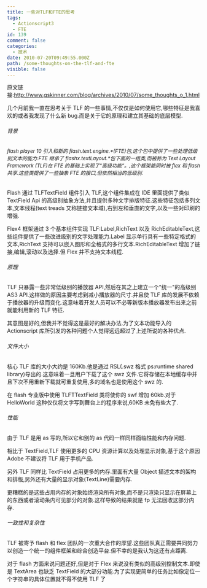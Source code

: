 ```yaml
---
title: 一些对TLF和FTE的思考
tags:
  - Actionscript3
  - FTE
id: 139
comment: false
categories:
  - 技术
date: 2010-07-20T09:49:55.000Z
path: /some-thoughts-on-the-tlf-and-fte
visible: false
---
```


原文链接:<http://www.gskinner.com/blog/archives/2010/07/some_thoughts_o_1.html>

几个月前我一直在思考关于 TLF 的一些事情,不仅仅是如何使用它,哪些特征是我喜欢的或者我发现了什么新 bug.而是关于它的原理和建立其基础的底层模型.

###### 背景

###### <span style="font-weight: normal;font-size: 13px">flash player 10 引入和新的 flash.text.engine.*(FTE)包,这个包中提供了一些处理低级别文本的能力.FTE 继承了 flashx.textLayout.*包下面的一组类,而被称为 Text Layout Framework (TLF)在 FTE 的基础上实现了"高级功能”。,这个框架能同时被 flex 和 flash 共享.这些类提供了一些抽象 FTE 的接口,但依然相当的低级别.</span>

Flash 通过 TLFTextField 组件引入 TLF,这个组件集成在 IDE 里面提供了类似 TextField Api 的高级别抽象方法,并且提供多种文字排版特征.这些特征包括多列文本,文本线程(text treads 又称链接文本域),右到左和垂直的文字,以及一些对印刷的增强.

Flex4 框架通过 3 个基本组件实现 TLF:Label,RichText 以及 RichEditableText,这些组件提供了一些改进级别的文字处理能力.Label 显示单行具有一些特定格式的文本,RichText 支持可以嵌入图形和全格式的多行文本.RichEditableText 增加了链接,编辑,滚动以及选择.但 Flex 并不支持文本线程.

###### 原理

TLF 只暴露一些非常低级别的播放器 API,然后在其之上建立一个"统一"的高级别 AS3 API.这样做的原因主要考虑到减小播放器的尺寸.并且使 TLF 库的发展不依赖于播放器的升级而变化.这意味着开发人员可以不必等新版本播放器发布出来之前就能利用新的 TLF 特征.

其意图是好的,但我并不觉得这是最好的解决办法.为了文本功能导入的 Actionscript 库所引发的各种问题个人觉得远远超过了上述所说的各种优点.

###### 文件大小

核心 TLF 库的大小大约是 160Kb.他是通过 RSL(.swz 格式 ps:runtime shared library)导出的.这意味着一旦用户下载了这个 swz 文件.它将存储在本地缓存中并且下次不用重新下载就可重复使用,多的域名也是使用这个 swz 的.

在 flash 专业版中使用 TLFTTextField 类将使你的 swf 增加 60kb.对于 HelloWorld 这种仅仅将文字写到舞台上的程序来说,60KB 未免有些大了.

###### 性能

由于 TLF 是用 as 写的,所以它和别的 as 代码一样同样面临性能和内存问题.

相比于 TextField,TLF 使用更多的 CPU 资源计算以及处理显示对象,基于这个原因 Adobe 不建议将 TLF 用于手机产品.

另外 TLF 同样比 TextField 占用更多的内存.里面有大量 Object 描述文本的架构和排版,另外还有大量的显示对象(TextLine)需要内存.

更糟糕的是这些占用内存的对象始终渲染所有对象,而不是只渲染只显示在屏幕上的东西或者滚动条内可见部分的对象.这样导致的结果就是 fp 无法回收这部分内存.

###### 一致性和复杂性

TLF 被寄予 flash 和 flex 团队的一次重大合作的厚望.这些团队真正需要共同努力以创造一个统一的组件框架和综合创造平台.但不幸的是我认为这还有点距离.

对于 flash 方面来说问题还好,但是对于 Flex 来说没有类似的高级别控制文本.即使是 TextArea 也缺乏 TextField 的大部分功能.为了实现更简单的任务比如像定位一个字符串的具体位置就不得不使用 TLF 了
